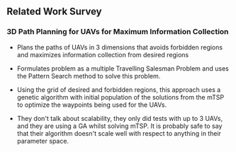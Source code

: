 
Related Work Survey
-------------------

### 3D Path Planning for UAVs for Maximum Information Collection 

- Plans the paths of UAVs in 3 dimensions that avoids forbidden regions and
  maximizes information collection from desired regions

- Formulates problem as a multiple Travelling Salesman Problem and uses the
  Pattern Search method to solve this problem.

- Using the grid of desired and forbidden regions, this approach uses a genetic
  algorithm with initial population of the solutions from the mTSP to optimize
  the waypoints being used for the UAVs.

- They don't talk about scalability, they only did tests with up to 3 UAVs, and
  they are using a GA whilst solving mTSP. It is probably safe to say that
  their algorithm doesn't scale well with respect to anything in their
  parameter space.



